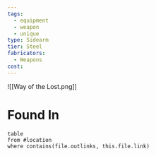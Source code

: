 ```yaml
---
tags:
  - equipment
  - weapon
  - unique
type: Sidearm
tier: Steel
fabricators:
  - Weapons
cost:
---
```

![[Way of the Lost.png]]
# Found In
```dataview
table
from #location 
where contains(file.outlinks, this.file.link)
```
